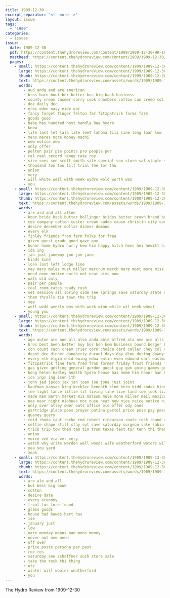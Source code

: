 ```yaml
---
title: 1909-12-30
excerpt_separator: "<!--more-->"
layout: issue
tags:
  - "1909"
categories:
  - issues
issue:
  date: 1909-12-30
  pdf: https://content.thehydroreview.com/content/1909/1909-12-30/HR-1909-12-30.pdf
  masthead: https://content.thehydroreview.com/content/1909/1909-12-30/masthead/HR-1909-12-30.jpg
  pages:
    - small: https://content.thehydroreview.com/content/1909/1909-12-30/small/HR-1909-12-30-01.jpg
      large: https://content.thehydroreview.com/content/1909/1909-12-30/large/HR-1909-12-30-01.jpg
      thumb: https://content.thehydroreview.com/content/1909/1909-12-30/thumbnails/HR-1909-12-30-01.jpg
      text: https://content.thehydroreview.com/assets/words/1909/1909-12-30/HR-1909-12-30-01.txt
      words:
        - aud anda and are american
        - bros barn bout ber better bus big bank business
        - county cream casmer carry cook chambers cotton can creed col company caddo cashier collins
        - doe daily dec
        - eres eden easy eide ear
        - fancy forget finger felton far fitzpatrick farms farm
        - goods good
        - habe has hundred hoyt handle hae hydro
        - know
        - life last let lala late leet lahoma lila line long loan low
        - mens mares more money machi
        - new notice now
        - only offer
        - pelton pair pie points pro people per
        - rel real record renee rate roy
        - size sees sen scott smith sale special son store sal staple say short save setter surplus stock state
        - thousand ton too tilt trial the tor thu
        - union
        - very
        - will white weil with week wydro wold worth was
        - you
    - small: https://content.thehydroreview.com/content/1909/1909-12-30/small/HR-1909-12-30-02.jpg
      large: https://content.thehydroreview.com/content/1909/1909-12-30/large/HR-1909-12-30-02.jpg
      thumb: https://content.thehydroreview.com/content/1909/1909-12-30/thumbnails/HR-1909-12-30-02.jpg
      text: https://content.thehydroreview.com/assets/words/1909/1909-12-30/HR-1909-12-30-02.txt
      words:
        - are ard and all allen
        - boor bride back butter bollinger brides better brown brand but
        - cee company cotton custer cream caddo cause christin city can carrie con
        - desire december dollar dinner demand
        - every elk
        - finley friends from farm folks for free
        - given guest grade good gave guy
        - honor home hydro hurry hew him happy hitch hens hei hewitt high
        - ida ing
        - jan just janeway jon joe jane
        - kinds kind
        - loan last left lodge line
        - may mary mules must miller marcrum march mare most more miss market
        - need noon notice north not near nims now
        - oats old only
        - pair per people
        - real room rates ready rush
        - set session sil spring side see springs save saturday state sister six store shanks
        - them thralls tie town the trip
        - vee
        - well wedd weekly was with work winn while wil week wheat
        - young you
    - small: https://content.thehydroreview.com/content/1909/1909-12-30/small/HR-1909-12-30-03.jpg
      large: https://content.thehydroreview.com/content/1909/1909-12-30/large/HR-1909-12-30-03.jpg
      thumb: https://content.thehydroreview.com/content/1909/1909-12-30/thumbnails/HR-1909-12-30-03.jpg
      text: https://content.thehydroreview.com/assets/words/1909/1909-12-30/HR-1909-12-30-03.txt
      words:
        - ago auton are aud all alva anda able alfred ata ave ard alls arm agent allen and
        - bros best been better boy bor ben bem business bound berger boyd box bot bink but baptist bradley blumenshine butter buy bank bottle
        - con count cach cream crier corn choice card caller chey col charity claus collins case can carl cen call clem cash christmas clinton come cousin child christ clark company campbell chloe came city clyde chambers church
        - depot dee dinner daugherty durant days day dime during downy december daily devine davis daniels dover daughter die dar done date dakota davidson
        - every elk elgin enid ewing edna entin even edmond earl eastman ene evens east ent
        - fitzpatrick fine farm fred from former friday frost friends few freely fan free farms finley folks felton for first finder fam
        - gas given getting general gordon guest guy gun going games good greeson
        - hong helen hadley health hydro house has home him honor han hen hold hand hater henke her had hal homes half homa herr hor horse hunting hafer holi hall holiday hinton heri haw hobby haight
        - ice ings ing ison ith
        - john jed jacob jax jan joan joe jone just joint
        - kaufman kansas king keebler kenneth kind kern kidd kodak kinds
        - lee light lance lillie lit living line live land low look lizzie laden left little leader loan ley lease long last lute lett las
        - made man marth market mis malsom mule mone miller mail mexico men money mules mer miss mor may mies mills must menary might mile mas most mate
        - nee near night niehues nor nuse neat now nice neice notice nims nas ness neth nery north new not news
        - only over otley ower oats office old offer ody ones
        - partridge place pees prayer patina pastel price pose pay peers part per piano pearl proud pounds private pat palic pair present
        - quaney query
        - reid rhoda raut rocke red robert rinearson route rock round ruth rates room ridgeway rank ray rush
        - settle shape still stay sot save saturday surgeon sale sabin smith ser south shoe store set sues season suit sabia sieg stevens see seen sae sunday shami sed sean sprague short second session samples santa supper state sickel senn signs school schools sis sawa ster
        - trick trip tow them tam tin trom texas test tor tenn thi than tay try the thew town treat teach top townsend thralls tse
        - union
        - voice ved via ver very
        - watch why write warden well woods wife weatherford waters wilde wood while weeks wellington warren way weare week west wilson win will williams want wedding work was wheat with wide
        - yea you yard
        - zook
    - small: https://content.thehydroreview.com/content/1909/1909-12-30/small/HR-1909-12-30-04.jpg
      large: https://content.thehydroreview.com/content/1909/1909-12-30/large/HR-1909-12-30-04.jpg
      thumb: https://content.thehydroreview.com/content/1909/1909-12-30/thumbnails/HR-1909-12-30-04.jpg
      text: https://content.thehydroreview.com/assets/words/1909/1909-12-30/HR-1909-12-30-04.txt
      words:
        - are ale and all
        - but best big book
        - cotton
        - desire date
        - every economy
        - front for fore found
        - glass goods
        - house had hawes hart has
        - ise
        - january just
        - low
        - marx monday means man mens money
        - never not new need
        - off over
        - price poste persona per past
        - ree res
        - saturday see schaffner such store sale
        - take the tock thi thing
        - utz
        - winter will wooler weatherford
        - you
---
```


The Hydro Review from 1909-12-30

<!--more-->

